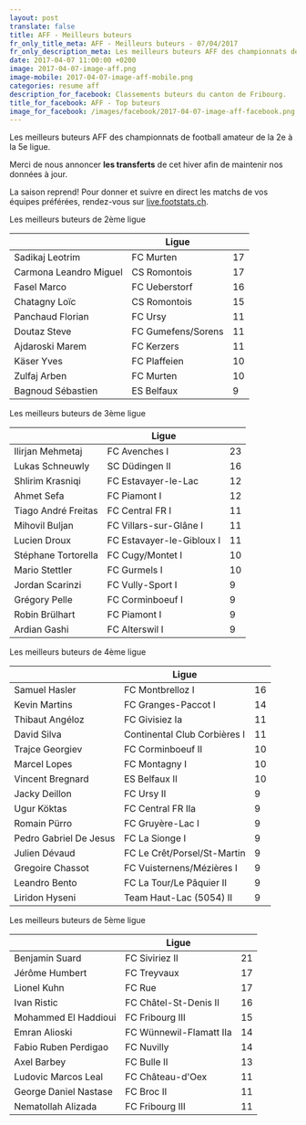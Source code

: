 ```yaml
---
layout: post
translate: false
title: AFF - Meilleurs buteurs
fr_only_title_meta: AFF - Meilleurs buteurs - 07/04/2017
fr_only_description_meta: Les meilleurs buteurs AFF des championnats de football amateur de la 2e à la 5e ligue - 07/04/2017
date: 2017-04-07 11:00:00 +0200
image: 2017-04-07-image-aff.png
image-mobile: 2017-04-07-image-aff-mobile.png
categories: resume aff
description_for_facebook: Classements buteurs du canton de Fribourg.
title_for_facebook: AFF - Top buteurs
image_for_facebook: /images/facebook/2017-04-07-image-aff-facebook.png
---
```

<p>Les meilleurs buteurs AFF des championnats de football amateur de la 2e à la 5e ligue.</p>
<p>Merci de nous annoncer <b>les transferts</b> de cet hiver afin de maintenir nos données à jour.</p>
<p>La saison reprend! Pour donner et suivre en direct les matchs de vos équipes préférées, rendez-vous sur <a href='http://live.footstats.ch'>live.footstats.ch</a>.</p>

<p>Les meilleurs buteurs de 2ème ligue</p><table class="table"><thead><tr><th><i class="fa fa-male"></i></th><th>Ligue</th><th><i class="fa fa-futbol-o"></i></th></tr></thead><tbody><tr><td>Sadikaj Leotrim</td><td>FC Murten</td><td>17</td></tr><tr><td>Carmona Leandro Miguel</td><td>CS Romontois</td><td>17</td></tr><tr><td>Fasel Marco</td><td>FC Ueberstorf</td><td>16</td></tr><tr><td>Chatagny Loïc</td><td>CS Romontois</td><td>15</td></tr><tr><td>Panchaud Florian</td><td>FC Ursy</td><td>11</td></tr><tr><td>Doutaz Steve</td><td>FC Gumefens/Sorens</td><td>11</td></tr><tr><td>Ajdaroski Marem</td><td>FC Kerzers</td><td>11</td></tr><tr><td>Käser Yves</td><td>FC Plaffeien</td><td>10</td></tr><tr><td>Zulfaj Arben</td><td>FC Murten</td><td>10</td></tr><tr><td>Bagnoud Sébastien</td><td>ES Belfaux</td><td>9</td></tr></tbody></table><p>Les meilleurs buteurs de 3ème ligue</p><table class="table"><thead><tr><th><i class="fa fa-male"></i></th><th>Ligue</th><th><i class="fa fa-futbol-o"></i></th></tr></thead><tbody><tr><td>Ilirjan Mehmetaj</td><td>FC Avenches I</td><td>23</td></tr><tr><td>Lukas Schneuwly</td><td>SC Düdingen II</td><td>16</td></tr><tr><td>Shlirim Krasniqi</td><td>FC Estavayer-le-Lac</td><td>12</td></tr><tr><td>Ahmet Sefa</td><td>FC Piamont I</td><td>12</td></tr><tr><td>Tiago André Freitas</td><td>FC Central FR I</td><td>11</td></tr><tr><td>Mihovil Buljan</td><td>FC Villars-sur-Glâne I</td><td>11</td></tr><tr><td>Lucien Droux</td><td>FC Estavayer-le-Gibloux I</td><td>11</td></tr><tr><td>Stéphane Tortorella</td><td>FC Cugy/Montet I</td><td>10</td></tr><tr><td>Mario Stettler</td><td>FC Gurmels I</td><td>10</td></tr><tr><td>Jordan Scarinzi</td><td>FC Vully-Sport I</td><td>9</td></tr><tr><td>Grégory Pelle</td><td>FC Corminboeuf I</td><td>9</td></tr><tr><td>Robin Brülhart</td><td>FC Piamont I</td><td>9</td></tr><tr><td>Ardian Gashi</td><td>FC Alterswil I</td><td>9</td></tr></tbody></table><p>Les meilleurs buteurs de 4ème ligue</p><table class="table"><thead><tr><th><i class="fa fa-male"></i></th><th>Ligue</th><th><i class="fa fa-futbol-o"></i></th></tr></thead><tbody><tr><td>Samuel Hasler</td><td>FC Montbrelloz I</td><td>16</td></tr><tr><td>Kevin Martins</td><td>FC Granges-Paccot I</td><td>14</td></tr><tr><td>Thibaut Angéloz</td><td>FC Givisiez Ia</td><td>11</td></tr><tr><td>David Silva</td><td>Continental Club Corbières I</td><td>11</td></tr><tr><td>Trajce Georgiev</td><td>FC Corminboeuf II</td><td>10</td></tr><tr><td>Marcel Lopes</td><td>FC Montagny I</td><td>10</td></tr><tr><td>Vincent Bregnard</td><td>ES Belfaux II</td><td>10</td></tr><tr><td>Jacky Deillon</td><td>FC Ursy II</td><td>9</td></tr><tr><td>Ugur Köktas</td><td>FC Central FR IIa</td><td>9</td></tr><tr><td>Romain Pürro</td><td>FC Gruyère-Lac I</td><td>9</td></tr><tr><td>Pedro Gabriel De Jesus</td><td>FC La Sionge I</td><td>9</td></tr><tr><td>Julien Dévaud</td><td>FC Le Crêt/Porsel/St-Martin</td><td>9</td></tr><tr><td>Gregoire Chassot</td><td>FC Vuisternens/Mézières I</td><td>9</td></tr><tr><td>Leandro Bento</td><td>FC La Tour/Le Pâquier II</td><td>9</td></tr><tr><td>Liridon Hyseni</td><td>Team Haut-Lac (5054) II</td><td>9</td></tr></tbody></table><p>Les meilleurs buteurs de 5ème ligue</p><table class="table"><thead><tr><th><i class="fa fa-male"></i></th><th>Ligue</th><th><i class="fa fa-futbol-o"></i></th></tr></thead><tbody><tr><td>Benjamin Suard</td><td>FC Siviriez II</td><td>21</td></tr><tr><td>Jérôme Humbert</td><td>FC Treyvaux</td><td>17</td></tr><tr><td>Lionel Kuhn</td><td>FC Rue</td><td>17</td></tr><tr><td>Ivan Ristic</td><td>FC Châtel-St-Denis II</td><td>16</td></tr><tr><td>Mohammed El Haddioui</td><td>FC Fribourg III</td><td>15</td></tr><tr><td>Emran Alioski</td><td>FC Wünnewil-Flamatt IIa</td><td>14</td></tr><tr><td>Fabio Ruben Perdigao</td><td>FC Nuvilly</td><td>14</td></tr><tr><td>Axel Barbey</td><td>FC Bulle II</td><td>13</td></tr><tr><td>Ludovic Marcos Leal</td><td>FC Château-d'Oex</td><td>11</td></tr><tr><td>George Daniel Nastase</td><td>FC Broc II</td><td>11</td></tr><tr><td>Nematollah Alizada</td><td>FC Fribourg III</td><td>11</td></tr></tbody></table>